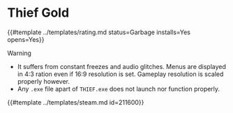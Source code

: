 # Thief Gold
<!-- script:Aliases [] -->

{{#template ../templates/rating.md status=Garbage installs=Yes opens=Yes}}

> [!WARNING]
> - It suffers from constant freezes and audio glitches. Menus are displayed in 4:3 ration even if 16:9 resolution is set. Gameplay resolution is scaled properly however.
> - Any `.exe` file apart of `THIEF.exe` does not launch nor function properly.

{{#template ../templates/steam.md id=211600}}
